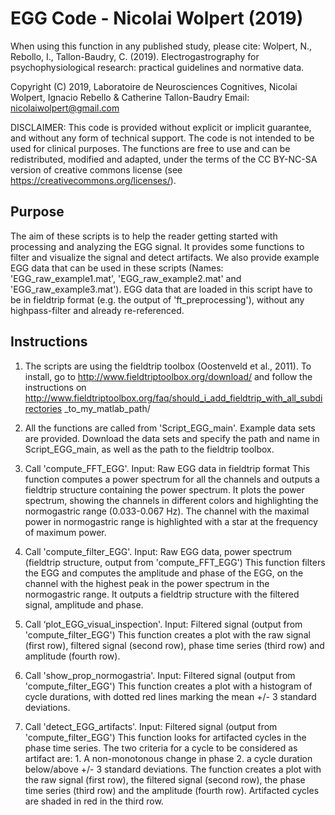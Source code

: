 EGG Code - Nicolai Wolpert (2019)
=======================


When using this function in any published study, please cite: Wolpert, N., Rebollo, I.,
Tallon-Baudry, C. (2019). Electrogastrography for psychophysiological 
research: practical guidelines and normative data.

Copyright (C) 2019, Laboratoire de Neurosciences Cognitives, Nicolai Wolpert, 
Ignacio Rebello & Catherine Tallon-Baudry
Email: nicolaiwolpert@gmail.com

DISCLAIMER:
This code is provided without explicit or implicit guarantee, and without any 
form of technical support. The code is not intended to be used for clinical 
purposes. The functions are free to use and can be redistributed, modified 
and adapted, under the terms of the CC BY-NC-SA version of creative commons 
license (see <https://creativecommons.org/licenses/>).

Purpose
-------------

The aim of these scripts is to help the reader getting started with processing
and analyzing the EGG signal. It provides some functions to filter and visualize
the signal and detect artifacts.
We also provide example EGG data that can be used in these scripts (Names: 
'EGG_raw_example1.mat', 'EGG_raw_example2.mat' and 'EGG_raw_example3.mat').
EGG data that are loaded in this script have to be in fieldtrip format (e.g.
the output of 'ft_preprocessing'), without any highpass-filter and already
re-referenced.

Instructions
-----------------------

1. The scripts are using the fieldtrip toolbox (Oostenveld et al., 2011).
To install, go to
http://www.fieldtriptoolbox.org/download/ and follow the instructions on
http://www.fieldtriptoolbox.org/faq/should_i_add_fieldtrip_with_all_subdirectories
_to_my_matlab_path/

2. All the functions are called from 'Script_EGG_main'. Example data sets are
provided. Download the data sets and specify the path and name in Script_EGG_main,
as well as the path to the fieldtrip toolbox.

3. Call 'compute_FFT_EGG'.
Input: Raw EGG data in fieldtrip format
This function computes a power spectrum for all the channels and outputs a fieldtrip 
structure containing the power spectrum.
It plots the power spectrum, showing the channels in different colors and
highlighting the normogastric range (0.033-0.067 Hz). The channel with the
maximal power in normogastric range is highlighted with a star at the frequency
of maximum power.

4. Call 'compute_filter_EGG'.
Input: Raw EGG data, power spectrum (fieldtrip structure, output from 
'compute_FFT_EGG')
This function filters the EGG and computes the amplitude and phase of the EGG, 
on the channel with the highest peak in the power spectrum in the normogastric 
range. It outputs a fieldtrip structure with the filtered signal, amplitude and 
phase.

5. Call ‘plot_EGG_visual_inspection'. 
Input: Filtered signal (output from 'compute_filter_EGG')
This function creates a plot with the raw signal (first row), filtered signal
(second row), phase time series (third row) and amplitude (fourth row).

6. Call 'show_prop_normogastria'. 
Input: Filtered signal (output from 'compute_filter_EGG')
This function creates a plot with a histogram of cycle durations, with dotted
red lines marking the mean +/- 3 standard deviations.

7. Call 'detect_EGG_artifacts'. 
Input: Filtered signal (output from 'compute_filter_EGG')
This function looks for artifacted cycles in the phase time series. The two 
criteria for a cycle to be considered as artifact are: 1. A non-monotonous
change in phase 2. a cycle duration below/above +/- 3 standard deviations.
The function creates a plot with the raw signal (first row), the filtered 
signal (second row), the phase time series (third row) and the amplitude
(fourth row). Artifacted cycles are shaded in red in the third row.
